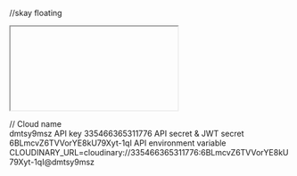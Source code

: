 //skay floating
<iframe>https://console.dialogflow.com/api-client/demo/embedded/135e3c3b-cf17-4434-88a8-5967fc30b</iframe>

//
Cloud name	
dmtsy9msz
API key	
335466365311776
API secret & JWT secret
6BLmcvZ6TVVorYE8kU79Xyt-1qI
API environment variable
CLOUDINARY_URL=cloudinary://335466365311776:6BLmcvZ6TVVorYE8kU79Xyt-1qI@dmtsy9msz
